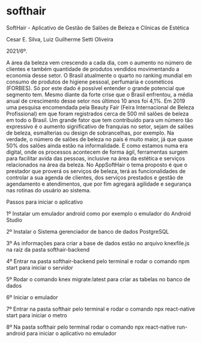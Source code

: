 # softhair
SoftHair - Aplicativo de Gestão de Salões de Beleza e Clínicas de Estética

Cesar E. Silva, Luiz Guilherme Setti Oliveira

2021/6º.

A área da beleza vem crescendo a cada dia, com o aumento no número de clientes e também quantidade de produtos vendidos movimentando a economia desse setor. O Brasil atualmente  o quarto no ranking mundial em consumo de produtos de higiene pessoal, perfumaria e cosméticos (FORBES). Só por este dado é possível entender o grande potencial que 
segmento tem. Mesmo diante da forte crise que o Brasil enfrentou, a média anual de crescimento desse setor nos últimos 10 anos foi 4,1%. Em 2019 uma pesquisa encomendada pela Beauty Fair (Feira Internacional de Beleza Profissional) em que foram registrados cerca de 500 mil salões de beleza em todo o Brasil. Um grande fator que tem contribuído para um número tão expressivo é o aumento significativo de franquias no setor, sejam de salões de beleza, esmalterias ou design de sobrancelhas, por exemplo. Na verdade, o número de salões de beleza no país é muito maior, já que quase 50% dos salões ainda estão na informalidade. E como estamos numa era digital, onde os processos acontecem de forma ágil, ferramentas surgem para facilitar avida das pessoas, inclusive na área da estética e serviços relacionados na área da beleza. No AppSoftHair o tema proposto é que o prestador que proverá os serviços de beleza, terá as funcionalidades de controlar a sua agenda de clientes, dos serviços prestados e gestão de agendamento e atendimentos, que por fim agregará agilidade e segurança nas rotinas do usuário ao sistema.
 
Passos para iniciar o aplicativo

1º Instalar um emulador android como por exemplo o emulador do Android Studio

2º Instalar o Sistema gerenciador de banco de dados PostgreSQL

3º As informações para criar a base de dados estão no arquivo knexfile.js na raiz da pasta softhair-backend

4º Entrar na pasta softhair-backend pelo terminal e rodar o comando npm start para iniciar o servidor

5º Rodar o comando knex migrate:latest para criar as tabelas no banco de dados

6º Iniciar o emulador

7º Entrar na pasta softhair pelo terminal e rodar o comando npx react-native start para iniciar o metro

8º Na pasta softhair pelo terminal rodar o comando npx react-native run-android para iniciar o aplicativo no emulador


